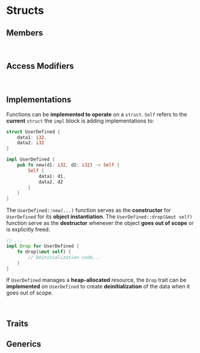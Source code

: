 # Structs
## Members

</br>

## Access Modifiers

</br>

## Implementations
Functions can be **implemented to operate** on a `struct`. `Self` refers to the **current** `struct` the `impl` block is adding implementations to:
```rust
struct UserDefined {
    data1: i32,
    data2: i32
}

impl UserDefined {
    pub fn new(d1: i32, d2: i32) -> Self {
        Self {
            data1: d1,
            data2, d2
        }
    }
}
```
The `UserDefined::new(...)` function serves as the **constructor** for `UserDefined` for its **object instantiation**. The `UserDefined::drop(&mut self)` function serve as the **destructor** whenever the object **goes out of scope** or is explicitly freed:
```rust
// ...
impl Drop for UserDefined {
    fn drop(&mut self) {
        // Deinitialization code...
    }
}
```
If `UserDefined` manages a **heap-allocated** resource, the `Drop` trait can be **implemented** on `UserDefined` to create **deinitialization** of the data when it goes out of scope.

</br>

## Traits


## Generics
